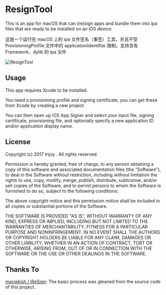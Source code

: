 # ResignTool
This is an app for macOS that can (re)sign apps and bundle them into ipa files that are ready to be installed on an iOS device. 

这是一个运行在 macOS 上的 ipa 文件签名（重签）工具，并且不受 ProvisioningProfile 文件中的 applicationIdentifier 限制，支持含有 Framework、dylib 的 ipa 文件

![ResignTool](https://i.imgur.com/H8kRoPf.png)

## Usage

This app requires Xcode to be installed.

You need a provisioning profile and signing certificate, you can get these from Xcode by creating a new project.

You can then open up iOS App Signer and select your input file, signing certificate, provisioning file, and optionally specify a new application ID and/or application display name.

## License
Copyright (c) 2017 Injoy . All rights reserved.

Permission is hereby granted, free of charge, to any person obtaining a copy of this software and associated documentation files (the "Software"), to deal in the Software without restriction, including without limitation the rights to use, copy, modify, merge, publish, distribute, sublicense, and/or sell copies of the Software, and to permit persons to whom the Software is furnished to do so, subject to the following conditions:

The above copyright notice and this permission notice shall be included in all copies or substantial portions of the Software.

THE SOFTWARE IS PROVIDED "AS IS", WITHOUT WARRANTY OF ANY KIND, EXPRESS OR IMPLIED, INCLUDING BUT NOT LIMITED TO THE WARRANTIES OF MERCHANTABILITY, FITNESS FOR A PARTICULAR PURPOSE AND NONINFRINGEMENT. IN NO EVENT SHALL THE AUTHORS OR COPYRIGHT HOLDERS BE LIABLE FOR ANY CLAIM, DAMAGES OR OTHER LIABILITY, WHETHER IN AN ACTION OF CONTRACT, TORT OR OTHERWISE, ARISING FROM, OUT OF OR IN CONNECTION WITH THE SOFTWARE OR THE USE OR OTHER DEALINGS IN THE SOFTWARE.

## Thanks To
[maciekish / iReSign](https://github.com/maciekish/iReSign): The basic process was gleaned from the source code of this project.

